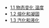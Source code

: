 - [1.1 物态变化 温度](school/1/1.1_物态变化_温度.md)  
- [1.2 熔化和凝固](school/2/1.2%20熔化和凝固.md)
- [1.3 汽化和液化](school/3/1.3%20汽化和液化.md)